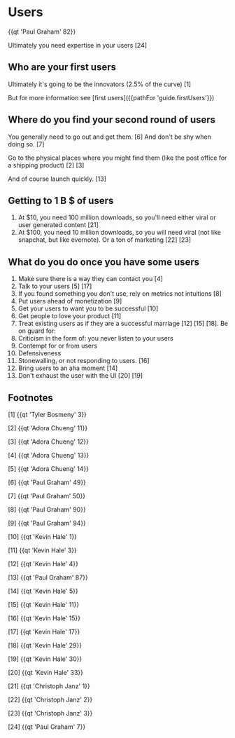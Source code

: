 # Users

{{qt 'Paul Graham' 82}}

Ultimately you need expertise in your users [24]

## Who are your first users

Ultimately it's going to be the innovators (2.5% of the curve) [1]

But for more information see [first users]({{pathFor 'guide.firstUsers'}})

## Where do you find your second round of users

You generally need to go out and get them. [6] And don't be shy when doing so. [7]

Go to the physical places where you might find them (like the post office for a shipping product) [2] [3]

And of course launch quickly. [13]


## Getting to 1 B $ of users

1. At $10, you need 100 million downloads, so you'll need either viral or user generated content [21]
2. At $100, you need 10 million downloads, so you will need viral (not like snapchat, but like evernote). Or a ton of marketing [22] [23]


## What do you do once you have some users

1. Make sure there is a way they can contact you [4]
2. Talk to your users [5] [17]
3. If you found something you don't use, rely on metrics not intuitions [8]
4. Put users ahead of monetization [9]
5. Get your users to want you to be successful [10]
6. Get people to love your product [11]
7. Treat existing users as if they are a successful marriage [12] [15] [18]. Be on guard for:
  1. Criticism in the form of: you never listen to your users
  2. Contempt for or from users
  3. Defensiveness
  4. Stonewalling, or not responding to users. [16]
8. Bring users to an aha moment [14]
9. Don't exhaust the user with the UI [20] [19]





## Footnotes

[1] {{qt 'Tyler Bosmeny' 3}}

[2] {{qt 'Adora Chueng' 11}}

[3] {{qt 'Adora Chueng' 12}}

[4] {{qt 'Adora Chueng' 13}}

[5] {{qt 'Adora Chueng' 14}}

[6] {{qt 'Paul Graham' 49}}

[7] {{qt 'Paul Graham' 50}}

[8] {{qt 'Paul Graham' 90}}

[9] {{qt 'Paul Graham' 94}}

[10] {{qt 'Kevin Hale' 1}}

[11] {{qt 'Kevin Hale' 3}}

[12] {{qt 'Kevin Hale' 4}}

[13] {{qt 'Paul Graham' 87}}

[14] {{qt 'Kevin Hale' 5}}

[15] {{qt 'Kevin Hale' 11}}

[16] {{qt 'Kevin Hale' 15}}

[17] {{qt 'Kevin Hale' 17}}

[18] {{qt 'Kevin Hale' 29}}

[19] {{qt 'Kevin Hale' 30}}

[20] {{qt 'Kevin Hale' 33}}

[21] {{qt 'Christoph Janz' 1}}

[22] {{qt 'Christoph Janz' 2}}

[23] {{qt 'Christoph Janz' 3}}

[24] {{qt 'Paul Graham' 7}}